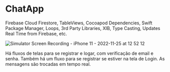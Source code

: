 # ChatApp
Firebase Cloud Firestore, TableViews, Cocoapod Dependencies, Swift Package Manager, Loops, 3rd Party Libraries, XIB, Type Casting, Updates Real Time from Firebase, etc.


![Simulator Screen Recording - iPhone 11 - 2022-11-25 at 12 52 12](https://user-images.githubusercontent.com/102820124/204020447-b0c8e64f-1b6e-47f3-b9c3-125633552b93.gif)


Há fluxos de telas para se registrar e logar, com verificação de email e senha.
Também há um fluxo para se registrar se estiver na tela de Login.
As mensagens são trocadas em tempo real.

